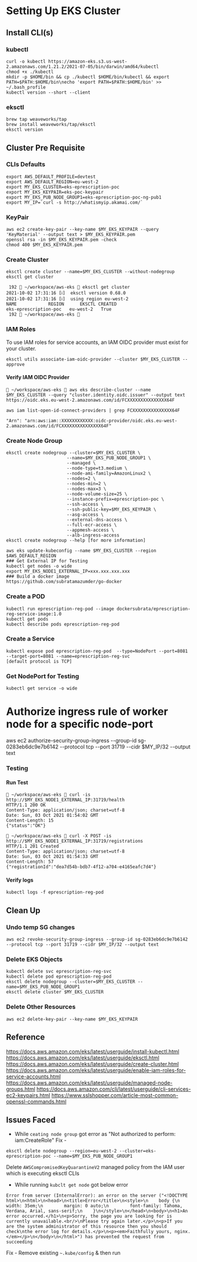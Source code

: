 # Setting Up EKS Cluster
## Install CLI(s)
### kubectl
```
curl -o kubectl https://amazon-eks.s3.us-west-2.amazonaws.com/1.21.2/2021-07-05/bin/darwin/amd64/kubectl
chmod +x ./kubectl
mkdir -p $HOME/bin && cp ./kubectl $HOME/bin/kubectl && export PATH=$PATH:$HOME/bin\necho 'export PATH=$PATH:$HOME/bin' >> ~/.bash_profile
kubectl version --short --client
```
### eksctl

```
brew tap weaveworks/tap
brew install weaveworks/tap/eksctl
eksctl version

```
## Cluster Pre Requisite
### CLIs Defaults

```
export AWS_DEFAULT_PROFILE=devtest
export AWS_DEFAULT_REGION=eu-west-2
export MY_EKS_CLUSTER=eks-eprescription-poc
export MY_EKS_KEYPAIR=eks-poc-keypair
export MY_EKS_PUB_NODE_GROUP1=eks-eprescription-poc-ng-pub1
export MY_IP=`curl -s http://whatismyip.akamai.com/`

```
### KeyPair
```
aws ec2 create-key-pair --key-name $MY_EKS_KEYPAIR --query 'KeyMaterial' --output text > $MY_EKS_KEYPAIR.pem
openssl rsa -in $MY_EKS_KEYPAIR.pem -check
chmod 400 $MY_EKS_KEYPAIR.pem

```
### Create Cluster
```
eksctl create cluster --name=$MY_EKS_CLUSTER --without-nodegroup
eksctl get cluster

 192  ~/workspace/aws-eks  eksctl get cluster
2021-10-02 17:31:16 [ℹ]  eksctl version 0.68.0
2021-10-02 17:31:16 [ℹ]  using region eu-west-2
NAME			REGION		EKSCTL CREATED
eks-eprescription-poc	eu-west-2	True
 192  ~/workspace/aws-eks 
```
### IAM Roles
To use IAM roles for service accounts, an IAM OIDC provider must exist for your cluster.
```
eksctl utils associate-iam-oidc-provider --cluster $MY_EKS_CLUSTER --approve
```
#### Verify IAM OIDC Provider
```
 ~/workspace/aws-eks  aws eks describe-cluster --name $MY_EKS_CLUSTER --query "cluster.identity.oidc.issuer" --output text
https://oidc.eks.eu-west-2.amazonaws.com/id/FCXXXXXXXXXXXXXXX64F

aws iam list-open-id-connect-providers | grep FCXXXXXXXXXXXXXXX64F

"Arn": "arn:aws:iam::XXXXXXXXXXXX:oidc-provider/oidc.eks.eu-west-2.amazonaws.com/id/FCXXXXXXXXXXXXXXX64F"
```

### Create Node Group
```
eksctl create nodegroup --cluster=$MY_EKS_CLUSTER \
                       --name=$MY_EKS_PUB_NODE_GROUP1 \
                       --managed \
                       --node-type=t3.medium \
                       --node-ami-family=AmazonLinux2 \
                       --nodes=2 \
                       --nodes-min=2 \
                       --nodes-max=3 \
                       --node-volume-size=25 \
                       --instance-prefix=eprescription-poc \
                       --ssh-access \
                       --ssh-public-key=$MY_EKS_KEYPAIR \
                       --asg-access \
                       --external-dns-access \
                       --full-ecr-access \
                       --appmesh-access \
                       --alb-ingress-access
eksctl create nodegroup --help [for more information]

aws eks update-kubeconfig --name $MY_EKS_CLUSTER --region $AWS_DEFAULT_REGION
### Get External IP for Testing
kubectl get nodes -o wide
export MY_EKS_NODE1_EXTERNAL_IP=xxx.xxx.xxx.xxx
### Build a docker image
https://github.com/subratamazumder/go-docker

```

### Create a POD
```
kubectl run eprescription-reg-pod --image dockersubrata/eprescription-reg-service-image:1.0
kubectl get pods
kubectl describe pods eprescription-reg-pod
```

### Create a Service
```
kubectl expose pod eprescription-reg-pod  --type=NodePort --port=8081 --target-port=8081 --name=eprescription-reg-svc
[default protocol is TCP]
```
### Get NodePort for Testing
```
kubectl get service -o wide
```
# Authorize ingress rule of worker node for a specific node-port
aws ec2 authorize-security-group-ingress --group-id sg-0283eb6dc9e7b6142 --protocol tcp --port 31719 --cidr $MY_IP/32 --output text

### Testing
#### Run Test
```
 ~/workspace/aws-eks  curl -is http://$MY_EKS_NODE1_EXTERNAL_IP:31719/health
HTTP/1.1 200 OK
Content-Type: application/json; charset=utf-8
Date: Sun, 03 Oct 2021 01:54:02 GMT
Content-Length: 15
{"status":"OK"}

 ~/workspace/aws-eks  curl -X POST -is http://$MY_EKS_NODE1_EXTERNAL_IP:31719/registrations
HTTP/1.1 201 Created
Content-Type: application/json; charset=utf-8
Date: Sun, 03 Oct 2021 01:54:33 GMT
Content-Length: 57
{"registrationId":"dea7d54b-bdb7-4f12-a704-e4165eafc7d4"}
```
#### Verify logs
```
kubectl logs -f eprescription-reg-pod

```
## Clean Up
### Undo temp SG changes 
```
aws ec2 revoke-security-group-ingress --group-id sg-0283eb6dc9e7b6142 --protocol tcp --port 31719 --cidr $MY_IP/32 --output text
```
### Delete EKS Objects
```
kubectl delete svc eprescription-reg-svc
kubectl delete pod eprescription-reg-pod
eksctl delete nodegroup --cluster=$MY_EKS_CLUSTER --name=$MY_EKS_PUB_NODE_GROUP1
eksctl delete cluster $MY_EKS_CLUSTER
```
### Delete Other Resources
```
aws ec2 delete-key-pair --key-name $MY_EKS_KEYPAIR
```
## Reference
https://docs.aws.amazon.com/eks/latest/userguide/install-kubectl.html
https://docs.aws.amazon.com/eks/latest/userguide/eksctl.html
https://docs.aws.amazon.com/eks/latest/userguide/create-cluster.html
https://docs.aws.amazon.com/eks/latest/userguide/enable-iam-roles-for-service-accounts.html
https://docs.aws.amazon.com/eks/latest/userguide/managed-node-groups.html
https://docs.aws.amazon.com/cli/latest/userguide/cli-services-ec2-keypairs.html
https://www.sslshopper.com/article-most-common-openssl-commands.html

## Issues Faced
- While `ceating node group` got error as "Not authorized to perform: iam:CreateRole"
Fix -
```
eksctl delete nodegroup --region=eu-west-2 --cluster=eks-eprescription-poc --name=$MY_EKS_PUB_NODE_GROUP1
```

Delete `AWSCompromisedKeyQuarantineV2` managed policy from the IAM user which is executing eksctl CLIs

- While running `kubclt get node` got below error

```~/workspace/aws-eks  kubectl get nodes
Error from server (InternalError): an error on the server ("<!DOCTYPE html>\n<html>\n<head>\n<title>Error</title>\n<style>\n    body {\n        width: 35em;\n        margin: 0 auto;\n        font-family: Tahoma, Verdana, Arial, sans-serif;\n    }\n</style>\n</head>\n<body>\n<h1>An error occurred.</h1>\n<p>Sorry, the page you are looking for is currently unavailable.<br/>\nPlease try again later.</p>\n<p>If you are the system administrator of this resource then you should check\nthe error log for details.</p>\n<p><em>Faithfully yours, nginx.</em></p>\n</body>\n</html>") has prevented the request from succeeding
```

Fix - 
Remove existing `~.kube/config` & then run 
```aws eks update-kubeconfig --name $MY_EKS_CLUSTER --region $AWS_DEFAULT_REGION
```